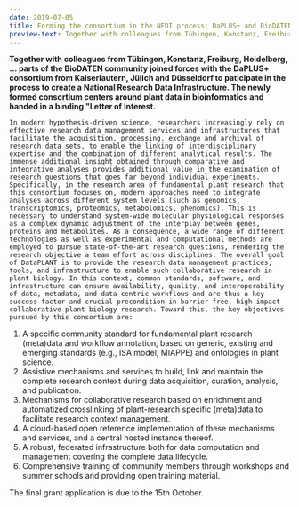 ```yaml
---
date: 2019-07-05
title: Forming the consortium in the NFDI process: DaPLUS+ and BioDATEN Science Data Center
preview-text: Together with colleagues from Tübingen, Konstanz, Freiburg, Heidelberg, ... parts of the BioDATEN community joined forces with the DaPLUS+ consortium from Kaiserlautern, Jülich and Düsseldorf to paticipate in the process to create a National Research Data Infrastructure. The newly formed consortium centers around plant data in bioinformatics and handed in a binding "Letter of Interest. In modern hypothesis-driven science, researchers increasingly rely on effective research data management services and ...
---
```


__Together with colleagues from Tübingen, Konstanz, Freiburg, Heidelberg, ... parts of the BioDATEN community joined forces with the DaPLUS+ consortium from Kaiserlautern, Jülich and Düsseldorf to paticipate in the process to create a National Research Data Infrastructure. The newly formed consortium centers around plant data in bioinformatics and handed in a binding "Letter of Interest.__

    In modern hypothesis-driven science, researchers increasingly rely on effective research data management services and infrastructures that facilitate the acquisition, processing, exchange and archival of research data sets, to enable the linking of interdisciplinary expertise and the combination of different analytical results. The immense additional insight obtained through comparative and integrative analyses provides additional value in the examination of research questions that goes far beyond individual experiments. Specifically, in the research area of fundamental plant research that this consortium focuses on, modern approaches need to integrate analyses across different system levels (such as genomics, transcriptomics, proteomics, metabolomics, phenomics). This is necessary to understand system-wide molecular physiological responses as a complex dynamic adjustment of the interplay between genes, proteins and metabolites. As a consequence, a wide range of different technologies as well as experimental and computational methods are employed to pursue state-of-the-art research questions, rendering the research objective a team effort across disciplines. The overall goal of DataPLANT is to provide the research data management practices, tools, and infrastructure to enable such collaborative research in plant biology. In this context, common standards, software, and infrastructure can ensure availability, quality, and interoperability of data, metadata, and data-centric workflows and are thus a key success factor and crucial precondition in barrier-free, high-impact collaborative plant biology research. Toward this, the key objectives pursued by this consortium are: 

1.   A specific community standard for fundamental plant research (meta)data and workflow annotation, based on generic, existing and emerging standards (e.g., ISA model, MIAPPE) and ontologies in plant science.
2.   Assistive mechanisms and services to build, link and maintain the complete research context during data acquisition, curation, analysis, and publication.
3.   Mechanisms for collaborative research based on enrichment and automatized crosslinking of plant-research specific (meta)data to facilitate research context management.
4.   A cloud-based open reference implementation of these mechanisms and services, and a central hosted instance thereof.
5.   A robust, federated infrastructure both for data computation and management covering the complete data lifecycle.
6.   Comprehensive training of community members through workshops and summer schools and providing open training material.

The final grant application is due to the 15th October.
                    
                